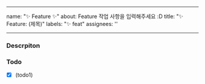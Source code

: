  ---
name: "✨ Feature ✨"
about: Feature 작업 사항을 입력해주세요 :D
title: "✨ Feature: (제목)"
labels: "✨ feat"
assignees: ''
 
---
### Descrpiton
 
<!-- (작업의 상세 설명을 적어주세요!) -->

### Todo

- [x] (todo1)
